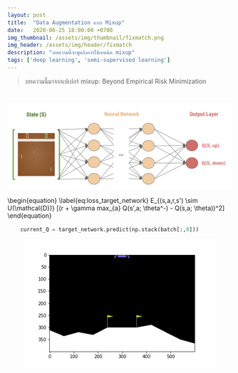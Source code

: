 ```yaml
---
layout: post
title:  "Data Augmentation แบบ Mixup"
date:   2020-06-25 18:00:00 +0700
img_thumbnail: /assets/img/thumbnail/fixmatch.png
img_header: /assets/img/header/fixmatch
description: "บทความนี้จะพูดถึงการใช้เทคนิค mixup"
tags: ['deep learning', 'semi-supervised learning']
---
```


> บทความนี้มาจากเปเปอร์ mixup: Beyond Empirical Risk Minimization 

# 

![alt text](/assets/img/DQN/overview.png)

\begin{equation}
\label{eq:loss_target_network}
   E_{(s,a,r,s') \sim U(\mathcal{D})} [(r + \gamma max_{a} Q(s',a; \theta^-) - Q(s,a; \theta))^2]
\end{equation}

```python
	current_Q = target_network.predict(np.stack(batch[:,0]))
```
<div style="text-align:center"><img src="/assets/img/DQN/ep500.gif" /></div>




